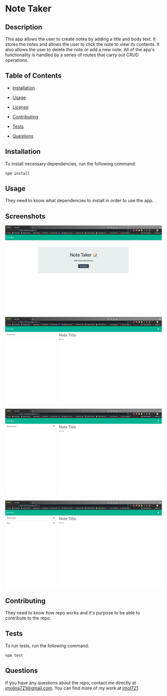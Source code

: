 # Note Taker

  

  ## Description
  
  This app allows the user to create notes by adding a title and body text. It stores the notes and allows the user to click the note to view its contents. It also allows the user to delete the note or add a new note. All of the app's functionality is handled by a series of routes that carry out CRUD operations.

  ## Table of Contents

  * [Installation](#installation)

  * [Usage](#usage)

  * [License](#license)

  * [Contributing](#contributing)

  * [Tests](#tests)

  * [Questions](#questions)

  ## Installation

  To install necessary dependencies, run the following command:

  ```
  npm install
  ```
  
  ## Usage

  They need to know what dependencies to install in order to use the app.

  ## Screenshots

  ![](./assets/NT-1.jpg)

  ![](./assets/NT-2.jpg)

  ![](./assets/NT-3.jpg)

  ![](./assets/NT-4.jpg)

  ## Contributing

  They need to know how repo works and it's purpose to be able to contribute to the repo.

  ## Tests

  To run tests, run the following command:

  ```
  npm test
  ```

  ## Questions

  If you have any questions about the repo, contact me directly at jmolina721@gmail.com. You can find more of my work at [jmol721](https://github.com/jmol721/).
